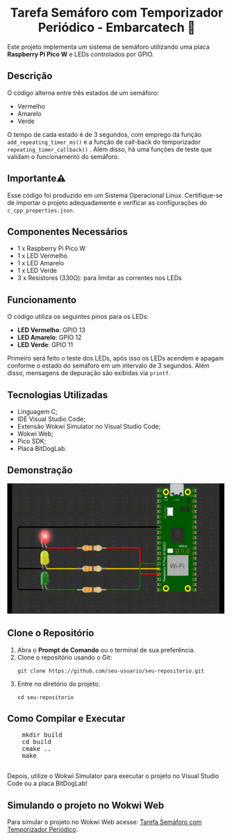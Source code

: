 <h1 align="center">Tarefa Semáforo com Temporizador Periódico - Embarcatech 🚦</h1>
    
 <p>Este projeto implementa um sistema de semáforo utilizando uma placa <strong>Raspberry Pi Pico W</strong> e LEDs controlados por GPIO.</p>
    
<h2>Descrição</h2>
    <p>O código alterna entre três estados de um semáforo:</p>
    <ul>
        <li>Vermelho</li>
        <li>Amarelo</li>
        <li>Verde</li>
    </ul>
        <p>O tempo de cada estado é de 3 segundos, com emprego da função <code>add_repeating_timer_ms()</code> e a função de call-back do temporizador <code>repeating_timer_callback()</code> . Além disso, há uma funções de teste que validam o funcionamento do semáforo.</p>

<h2>Importante⚠️</h2>
<p>Esse código foi produzido em um Sistema Operacional Linux. Certifique-se de importar o projeto adequadamente e verificar as configurações do <code>c_cpp_properties.json</code>.</p>

<h2>Componentes Necessários</h2>
    <ul>
        <li>1 x Raspberry Pi Pico W</li>
        <li>1 x LED Vermelho</li>
        <li>1 x LED Amarelo</li>
        <li>1 x LED Verde</li>
        <li>3 x Resistores (330Ω): para limitar as correntes nos LEDs</li>
    </ul>
    
<h2>Funcionamento</h2>
    <p>O código utiliza os seguintes pinos para os LEDs:</p>
    <ul>
        <li><strong>LED Vermelho</strong>: GPIO 13</li>
        <li><strong>LED Amarelo</strong>: GPIO 12</li>
        <li><strong>LED Verde</strong>: GPIO 11</li>
    </ul>
    <p>Primeiro será feito o teste dos LEDs, após isso os LEDs acendem e apagam conforme o estado do semáforo em um intervalo de 3 segundos. Além disso, mensagens de depuração são exibidas via <code>printf</code>.</p>
    
<h2>Tecnologias Utilizadas</h2>
  <ul>
    <li>Linguagem C;</li>
    <li>IDE Visual Studio Code;</li>
    <li>Extensão Wokwi Simulator no Visual Studio Code;</li>
    <li>Wokwi Web;</li>
    <li>Pico SDK;</li>
    <li>Placa BitDogLab.</li>  
  </ul>

<h2>Demonstração</h2>
    <img src="assets/semaforo.gif" width="500" height="300">

<h2>Clone o Repositório</h2>
  <ol>
     <li>Abra o <strong>Prompt de Comando</strong> ou o terminal de sua preferência.</li>
     <li>Clone o repositório usando o Git:
       <pre><code>git clone https://github.com/seu-usuario/seu-repositorio.git</code></pre>
     </li>
      <li>Entre no diretório do projeto:
          <pre><code>cd seu-repositorio</code></pre>
      </li>
  </ol>
  
<h2>Como Compilar e Executar</h2>
    <pre>
    mkdir build
    cd build
    cmake ..
    make
    </pre>
    <p>Depois, utilize o Wokwi Simulator para executar o projeto no Visual Studio Code ou a placa BitDogLab!</p>
    
<h2>Simulando o projeto no Wokwi Web</h2>
  <p>Para simular o projeto no Wokwi Web acesse: <a href="https://wokwi.com/projects/421832605027133441" target="_blank">Tarefa Semáforo com Temporizador Periódico</a>.</p>
    
  

